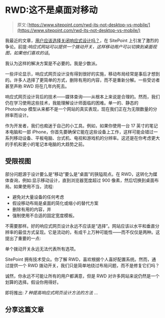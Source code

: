 # RWD:这不是桌面对移动

> 原文:[https://www.sitepoint.com/rwd-its-not-desktop-vs-mobile/](https://www.sitepoint.com/rwd-its-not-desktop-vs-mobile/)

我最近的文章，[用户应该选择关闭响应式设计吗？](/disable-responsive-design-option/)，在 SitePoint 上引发了激烈的争论。前提:*响应式网站可以提供一个拨动开关，这样移动用户可以切换到桌面视图，如果他们喜欢的话*。

我认为这样的解决方案是不必要的。我是少数派。

一些评论显示，响应式网页设计没有得到很好的实施，移动布局经常是事后才想到的。许多人选择了更简单的方式，删除有用的内容，而不是重新分解。一些受访者甚至声称 RWD 将在几年内死去。

响应式网页设计背后的技术——媒体查询——从根本上来说是合理的。然而，我们仍在学习使用这些技术，我能理解设计师面临的困难。单一的、静态的 Photoshop 模型从来都不是一个网站的真实表现，现在我们正在为无限数量的分辨率而设计。

作为开发者，我们也痴迷于自己的小工具。例如，如果你使用一台 17 英寸的笔记本电脑和一部 iPhone，你首先要确保它能在这些设备上工作，这样可能会错过一系列移动设备、平板电脑、台式机、电视和游戏机的分辨率。这还是在你考虑更大的手机和更小的笔记本电脑的大趋势之前。

## 受限视图

部分问题源于设计要么是“移动”要么是“桌面”的狭隘观点。在 RWD，这转化为媒体查询，例如:显示移动设计，直到浏览器宽度超过 900 像素，然后切换到桌面布局。如果使用不当，流程:

*   避免对大量设备的任何考虑
*   假设移动布局是桌面的简化或缩小的替代方案
*   删除有用的内容，并
*   强制使用不合适的固定宽度模板。

不需要那样。好的响应式网页设计永远不应该是“选择”。网站应该以水平和垂直分辨率的最佳方式呈现。它是流动的，有成千上万种可能性——而不仅仅是两种。这提出了重要的一点:

单个拨动开关永远无法代表所有选项。

SitePoint 拥有技术受众。你了解 RWD，喜欢根据个人喜好配置系统。然而，通过提供一个 RWD 拨动开关，我们只是简单地绕过布局问题，而不是修复它们吗？

诚然，你永远不可能让所有的用户都满意，但是 RWD 对许多网站来说仍然是一个划算的选择。假设你用得好。

即将推出: *7 种提高响应式网页设计方法的方法* …

## 分享这篇文章